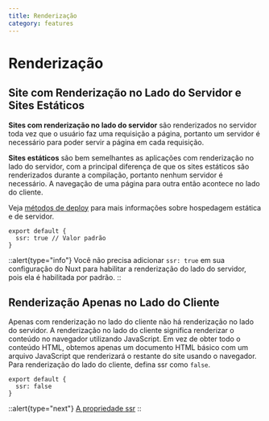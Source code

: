 ```yaml
---
title: Renderização
category: features
---
```


# Renderização

## Site com Renderização no Lado do Servidor e Sites Estáticos

**Sites com renderização no lado do servidor** são renderizados no servidor toda vez que o usuário faz uma requisição a página, portanto um servidor é necessário para poder servir a página em cada requisição.

**Sites estáticos** são bem semelhantes as aplicações com renderização no lado do servidor, com a principal diferença de que os sites estáticos são renderizados durante a compilação, portanto nenhum servidor é necessário. A navegação de uma página para outra então acontece no lado do cliente.

Veja [métodos de deploy](/docs/features/deployment-targets) para mais informações sobre hospedagem estática e de servidor.

```js{}[nuxt.config.js]
export default {
  ssr: true // Valor padrão
}
```

::alert{type="info"}
Você não precisa adicionar `ssr: true` em sua configuração do Nuxt para habilitar a renderização do lado do servidor, pois ela é habilitada por padrão.
::

## Renderização Apenas no Lado do Cliente

Apenas com renderização no lado do cliente não há renderização no lado do servidor. A renderização no lado do cliente significa renderizar o conteúdo no navegador utilizando JavaScript. Em vez de obter todo o conteúdo HTML, obtemos apenas um documento HTML básico com um arquivo JavaScript que renderizará o restante do site usando o navegador. Para renderização do lado do cliente, defina ssr como `false`.

```js{}[nuxt.config.js]
export default {
  ssr: false
}
```

::alert{type="next"}
[A propriedade ssr](/docs/configuration-glossary/configuration-ssr)
::
